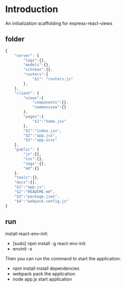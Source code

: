 # Introduction

An initialization scaffolding for express-react-views

## folder

```javascript
{
	"server": {
		"logs":{},
		"models":{},
		"schrmas":{},
		"routers":{
			"$1": "routers.js"
		},
	},
	"client": {
		"views":{
			"components":{},
			"commonview":{}
		},
		"pages":{
			"$1":"home.jsx"
		},
		"$1":"index.jsx",
		"$2":"app.jsx",
		"$3":"app.scss"
	}, 
	"public": {
		"js":{},
		"css":{},
		"imgs":{},
		"md":{}
	}, 
	"tools":{},
	"docs":{},
	"$1":"app.js",
	"$2":"READEME.md",
	"$3":"package.json",
	"$4":"webpack.config.js"
}
```

## run

install react-env-init:

* [sudo] npm install -g react-env-init
* envinit -s

Then you can run the command to start the application:

* npm install      install dependencies
* webpack          pack the application
* node app.js      start application
